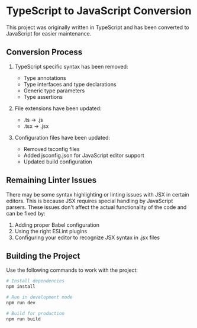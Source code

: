# TypeScript to JavaScript Conversion

This project was originally written in TypeScript and has been converted to JavaScript for easier maintenance.

## Conversion Process

1. TypeScript specific syntax has been removed:
   - Type annotations
   - Type interfaces and type declarations
   - Generic type parameters
   - Type assertions

2. File extensions have been updated:
   - .ts → .js
   - .tsx → .jsx

3. Configuration files have been updated:
   - Removed tsconfig files
   - Added jsconfig.json for JavaScript editor support
   - Updated build configuration

## Remaining Linter Issues

There may be some syntax highlighting or linting issues with JSX in certain editors. This is because JSX requires special handling by JavaScript parsers. These issues don't affect the actual functionality of the code and can be fixed by:

1. Adding proper Babel configuration
2. Using the right ESLint plugins
3. Configuring your editor to recognize JSX syntax in .jsx files

## Building the Project

Use the following commands to work with the project:

```bash
# Install dependencies
npm install

# Run in development mode
npm run dev

# Build for production
npm run build
``` 